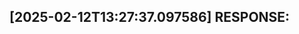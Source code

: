 [2025-02-12T13:27:37.097586] RESPONSE:
--------------------------------------------------------------------------------

